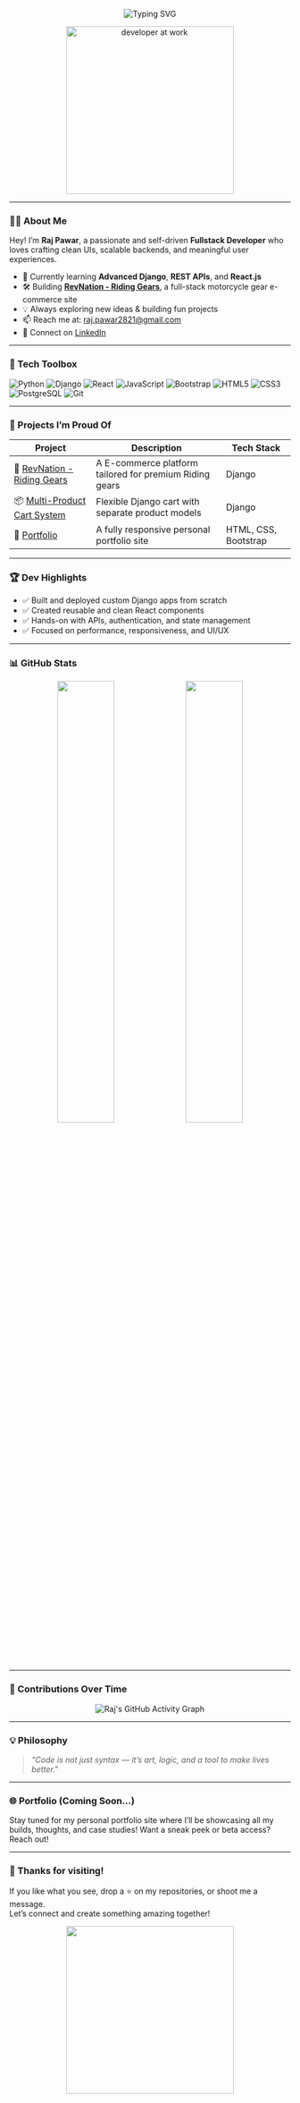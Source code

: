 <p align="center">
  <img src="https://readme-typing-svg.herokuapp.com?font=Fira+Code&duration=3000&pause=1000&color=F7D745&center=true&vCenter=true&width=435&lines=Hey+there!+I'm+Raj+Pawar+%F0%9F%91%8B;Fullstack+Developer+%E2%9A%99%EF%B8%8F;Python+%7C+Django+%7C+React.js;Let%E2%80%99s+Build+Something+Awesome!" alt="Typing SVG" />
</p>

<p align="center">
  <img src="https://maruf001-mt.github.io/Premium-Delivery/web.gif" height="300" alt="developer at work" />
</p>

---

### 👨‍💻 About Me

Hey! I’m **Raj Pawar**, a passionate and self-driven **Fullstack Developer** who loves crafting clean UIs, scalable backends, and meaningful user experiences.

- 🔭 Currently learning **Advanced Django**, **REST APIs**, and **React.js**
- 🛠️ Building **[RevNation - Riding Gears](https://github.com/raj1271/RevNation)**, a full-stack motorcycle gear e-commerce site
- 💡 Always exploring new ideas & building fun projects
- 📫 Reach me at: [raj.pawar2821@gmail.com](mailto:raj.pawar2821@gmail.com)  
- 🔗 Connect on [LinkedIn](https://www.linkedin.com/in/raj-pawar-973033217)

---

### 🧰 Tech Toolbox

![Python](https://img.shields.io/badge/-Python-3776AB?style=for-the-badge&logo=python&logoColor=white)
![Django](https://img.shields.io/badge/-Django-092E20?style=for-the-badge&logo=django)
![React](https://img.shields.io/badge/-React-20232A?style=for-the-badge&logo=react)
![JavaScript](https://img.shields.io/badge/-JavaScript-F7DF1E?style=for-the-badge&logo=javascript&logoColor=black)
![Bootstrap](https://img.shields.io/badge/-Bootstrap-563D7C?style=for-the-badge&logo=bootstrap)
![HTML5](https://img.shields.io/badge/-HTML5-E34F26?style=for-the-badge&logo=html5&logoColor=white)
![CSS3](https://img.shields.io/badge/-CSS3-1572B6?style=for-the-badge&logo=css3)
![PostgreSQL](https://img.shields.io/badge/-PostgreSQL-336791?style=for-the-badge&logo=postgresql)
![Git](https://img.shields.io/badge/-Git-F05032?style=for-the-badge&logo=git)

---

### 💼 Projects I’m Proud Of

| Project | Description | Tech Stack |
|--------|-------------|------------|
| 🛒 [RevNation - Riding Gears](https://github.com/raj1271/RevNation) | A E-commerce platform tailored for premium Riding gears | Django |
| 📦 [Multi-Product Cart System](https://github.com/raj1271/django-cart-custom) | Flexible Django cart with separate product models | Django |
| 💼 [Portfolio](https://raj1271.github.io/Raj_portfolio/) | A fully responsive personal portfolio site  | HTML, CSS, Bootstrap |

---

### 🏆 Dev Highlights

- ✅ Built and deployed custom Django apps from scratch  
- ✅ Created reusable and clean React components  
- ✅ Hands-on with APIs, authentication, and state management  
- ✅ Focused on performance, responsiveness, and UI/UX

---

### 📊 GitHub Stats

<p align="center">
  <img src="https://github-readme-stats.vercel.app/api?username=raj1271&show_icons=true&theme=radical" width="45%" />
  <img src="https://github-readme-streak-stats.herokuapp.com?user=raj1271&theme=radical&hide_border=false" width="45%" />
</p>

---

### 🧠 Contributions Over Time

<p align="center">
  <img src="https://github-readme-activity-graph.vercel.app/graph?username=raj1271&theme=react-dark&area=true" alt="Raj's GitHub Activity Graph">

</p>

---

### 💡 Philosophy

> *"Code is not just syntax — it’s art, logic, and a tool to make lives better."*

---

### 🌐 Portfolio (Coming Soon...)

Stay tuned for my personal portfolio site where I’ll be showcasing all my builds, thoughts, and case studies! Want a sneak peek or beta access? Reach out!

---

### 👋 Thanks for visiting!

If you like what you see, drop a ⭐ on my repositories, or shoot me a message.  
Let’s connect and create something amazing together!

<p align="center">
  <img src="https://www.digitalsolutionservices.com/img/services/web%20development.gif" height="300" />
</p>
